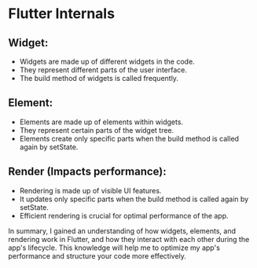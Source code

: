 # Flutter Internals
## Widget:
- Widgets are made up of different widgets in the code.
- They represent different parts of the user interface.
- The build method of widgets is called frequently.
## Element:
- Elements are made up of elements within widgets.
- They represent certain parts of the widget tree.
- Elements create only specific parts when the build method is called again by setState.
## Render (Impacts performance):
- Rendering is made up of visible UI features.
- It updates only specific parts when the build method is called again by setState.
- Efficient rendering is crucial for optimal performance of the app.

In summary, I gained an understanding of how widgets, elements, and rendering work in Flutter, and how they interact with each other during the app's lifecycle. This knowledge will help me to optimize my app's performance and structure your code more effectively.




